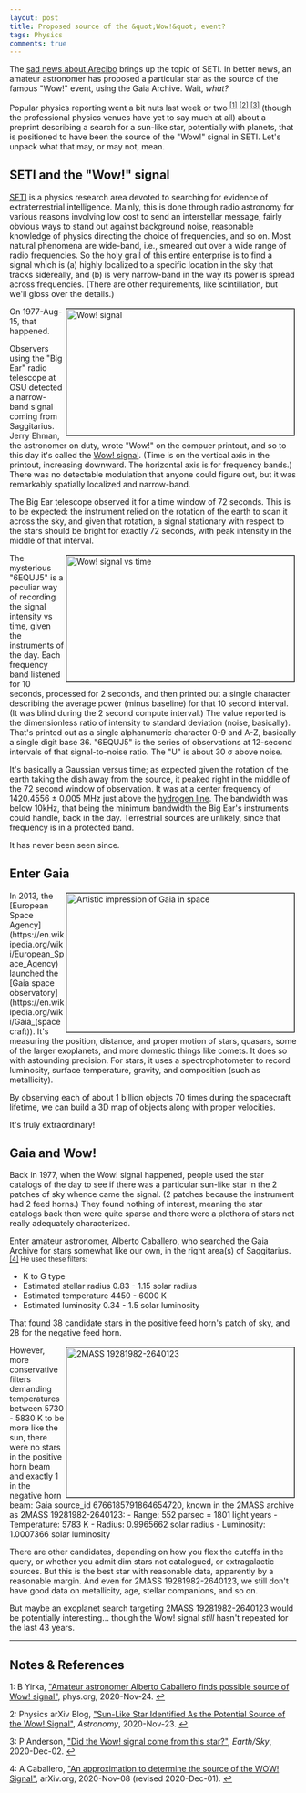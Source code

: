 ```yaml
---
layout: post
title: Proposed source of the &quot;Wow!&quot; event?
tags: Physics
comments: true
---
```


The [sad news about Arecibo](https://www.someweekendreading.blog/alas-arecibo/) brings up
the topic of SETI.  In better news, an amateur astronomer has proposed a particular star
as the source of the famous "Wow!" event, using the Gaia Archive.  Wait, _what?_  

Popular physics reporting went a bit nuts last week or two
<sup id="fn1a">[[1]](#fn1)</sup> <sup id="fn2a">[[2]](#fn2)</sup> <sup id="fn3a">[[3]](#fn3)</sup> 
(though the professional physics venues have yet to say much at all) about a preprint
describing a search for a sun-like star, potentially with planets, that is positioned to
have been the source of the "Wow!" signal in SETI.  Let's unpack what that may, or may not, mean.  

## SETI and the &quot;Wow!&quot; signal  

[SETI](https://en.wikipedia.org/wiki/Search_for_extraterrestrial_intelligence) is a
physics research area devoted to searching for evidence of extraterrestrial intelligence.
Mainly, this is done through radio astronomy for various reasons involving low cost to
send an interstellar message, fairly obvious ways to stand out against background noise,
reasonable knowledge of physics directing the choice of frequencies, and so on.  Most
natural phenomena are wide-band, i.e., smeared out over a wide range of radio
frequencies.  So the holy grail of this entire enterprise is to find a signal which is (a)
highly localized to a specific location in the sky that tracks sidereally, and (b) is very
narrow-band in the way its power is spread across frequencies.  (There are other
requirements, like scintillation, but we'll gloss over the details.)  

<img src="{{ site.baseurl }}/images/2020-12-02-wow-signal-wow.jpg" width="400" height="222" alt="Wow! signal" title="Wow! signal" style="float: right; margin: 3px 3px 3px 3px; border: 1px solid #000000;"/>
On 1977-Aug-15, that happened.  

Observers using the "Big Ear" radio telescope at OSU detected a narrow-band signal coming
from Saggitarius.  Jerry Ehman, the astronomer on duty, wrote "Wow!" on the compuer
printout, and so to this day it's called the 
[Wow! signal](https://en.wikipedia.org/wiki/Wow!_signal).  (Time is on the vertical axis in the
printout, increasing downward.  The horizontal axis is for frequency bands.)  There was no
detectable modulation that anyone could figure out, but it was remarkably spatially
localized and narrow-band.  

The Big Ear telescope observed it for a time window of 72 seconds.  This is to be
expected: the instrument relied on the rotation of the earth to scan it across the sky,
and given that rotation, a signal stationary with respect to the stars should be bright
for exactly 72 seconds, with peak intensity in the middle of that interval.  

<img src="{{ site.baseurl }}/images/2020-12-02-wow-signal-wow-gaussian.jpg" width="400" height="222" alt="Wow! signal vs time" title="Wow! signal vs time" style="float: right; margin: 3px 3px 3px 3px; border: 1px solid #000000;"/>
The mysterious "6EQUJ5" is a peculiar way of recording the signal intensity vs time, given
the instruments of the day.  Each frequency band listened for 10 seconds, processed for 2
seconds, and then printed out a single character describing the average power (minus
baseline) for that 10 second interval.  (It was blind during the 2 second compute
interval.)  The value reported is the dimensionless ratio of intensity to standard
deviation (noise, basically).  That's printed out as a single alphanumeric
character 0-9 and A-Z, basically a single digit base 36.  "6EQUJ5" is the series of
observations at 12-second intervals of that signal-to-noise ratio.  The "U" is about 30
&sigma; above noise.  

It's basically a Gaussian versus time; as expected given the rotation of the earth taking
the dish away from the source, it peaked right in the middle of the 72 second window of
observation.  It was at a center frequency of 1420.4556 &plusmn; 0.005 MHz just above the
[hydrogen line](https://en.wikipedia.org/wiki/Hydrogen_line).  The bandwidth was below
10kHz, that being the minimum bandwidth the Big Ear's instruments could handle, back in
the day.  Terrestrial sources are unlikely, since that frequency is in a protected band.  

It has never been seen since.  

## Enter Gaia  

<img src="{{ site.baseurl }}/images/2020-12-02-wow-signal-gaia.jpg" width="400" height="244" alt="Artistic impression of Gaia in space" title="Artistic impression of Gaia in space" style="float: right; margin: 3px 3px 3px 3px; border: 1px solid #000000;"/>
In 2013, the [European Space Agency](https://en.wikipedia.org/wiki/European_Space_Agency)
launched the [Gaia space observatory](https://en.wikipedia.org/wiki/Gaia_(spacecraft)).
It's measuring the position, distance, and proper motion of stars, quasars, some of the
larger exoplanets, and more domestic things like comets.  It does so with astounding
precision.  For stars, it uses a spectrophotometer to record luminosity, surface
temperature, gravity, and composition (such as metallicity).  

By observing each of about 1 billion objects 70 times during the spacecraft
lifetime, we can build a 3D map of objects along with proper velocities.  

It's truly extraordinary!  

## Gaia and Wow!  

Back in 1977, when the Wow! signal happened, people used the star catalogs of the day to
see if there was a particular sun-like star in the 2 patches of sky whence came the
signal.  (2 patches because the instrument had 2 feed horns.)  They found nothing of
interest, meaning the star catalogs back then were quite sparse and there were a plethora
of stars not really adequately characterized.  

Enter amateur astronomer, Alberto Caballero, who searched the Gaia Archive for stars
somewhat like our own, in the right area(s) of Saggitarius. <sup id="fn4a">[[4]](#fn4)
He used these filters:  
- K to G type  
- Estimated stellar radius 0.83 - 1.15 solar radius
- Estimated temperature 4450 - 6000 K
- Estimated luminosity 0.34 - 1.5 solar luminosity

That found 38 candidate stars in the positive feed horn's patch of sky, and 28 for the
negative feed horn.  

<img src="{{ site.baseurl }}/images/2020-12-02-wow-signal-2MASS_19281982-2640123.jpg" width="400" height="263" alt="2MASS 19281982-2640123" title="2MASS 19281982-2640123" style="float: right; margin: 3px 3px 3px 3px; border: 1px solid #000000;"/>
However, more conservative filters demanding temperatures between 5730 - 5830 K to be more
like the sun, there were no stars in the positive horn beam and exactly 1 in the negative
horn beam: Gaia source_id 6766185791864654720, known in the 2MASS archive as 
2MASS 19281982-2640123:  
- Range: 552 parsec = 1801 light years  
- Temperature: 5783 K  
- Radius: 0.9965662 solar radius  
- Luminosity: 1.0007366 solar luminosity  

There are other candidates, depending on how you flex the cutoffs in the query, or whether
you admit dim stars not catalogued, or extragalactic sources.  But this is the best star
with reasonable data, apparently by a reasonable margin.  And even for 2MASS
19281982-2640123, we still don't have good data on metallicity, age, stellar companions,
and so on.  

But maybe an exoplanet search targeting 2MASS 19281982-2640123 would be potentially
interesting&hellip; though the Wow! signal _still_ hasn't repeated for the last 43 years.  

---

## Notes &amp; References  

<a id="fn1">1</a>: B Yirka, ["Amateur astronomer Alberto Caballero finds possible source of Wow! signal"](https://phys.org/news/2020-11-amateur-astronomer-alberto-caballero-source.html),
phys.org, 2020-Nov-24. [↩](#fn1a)  

<a id="fn2">2</a>: Physics arXiv Blog, ["Sun-Like Star Identified As the Potential Source of the Wow! Signal"](https://astronomy.com/news/2020/11/sun-like-star-identified-as-the-potential-source-of-the-wow-signal), _Astronomy_, 2020-Nov-23. [↩](#fn2a)  

<a id="fn1">3</a>: P Anderson, ["Did the Wow! signal come from this star?"](https://earthsky.org/space/source-of-wow-signal-in-1977-sunlike-star-2mass-19281982-2640123), _Earth/Sky_, 2020-Dec-02. [↩](#fn3a)  

<a id="fn4">4</a>: A Caballero, ["An approximation to determine the source of the WOW! Signal"](https://arxiv.org/abs/2011.06090), arXiv.org, 2020-Nov-08 (revised 2020-Dec-01). [↩](#fn4a)  
